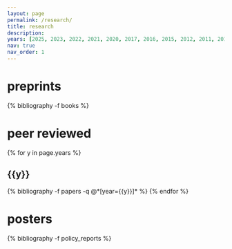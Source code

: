 ```yaml
---
layout: page
permalink: /research/
title: research
description: 
years: [2025, 2023, 2022, 2021, 2020, 2017, 2016, 2015, 2012, 2011, 2010]
nav: true
nav_order: 1
---
```

<!-- _pages/publications.md -->
<div class="publications">

<h1>preprints</h1>

{% bibliography -f books %}

<h1> peer reviewed </h1>

{% for y in page.years %}
  <h2 class="year">{{y}}</h2>
  {% bibliography -f papers -q @*[year={{y}}]* %}
{% endfor %}



<h1>posters</h1>

{% bibliography -f policy_reports %}

</div>
